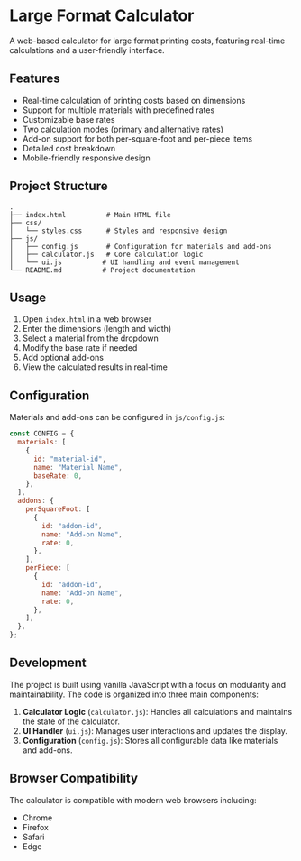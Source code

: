 # Large Format Calculator

A web-based calculator for large format printing costs, featuring real-time calculations and a user-friendly interface.

## Features

- Real-time calculation of printing costs based on dimensions
- Support for multiple materials with predefined rates
- Customizable base rates
- Two calculation modes (primary and alternative rates)
- Add-on support for both per-square-foot and per-piece items
- Detailed cost breakdown
- Mobile-friendly responsive design

## Project Structure

```
.
├── index.html          # Main HTML file
├── css/
│   └── styles.css      # Styles and responsive design
├── js/
│   ├── config.js       # Configuration for materials and add-ons
│   ├── calculator.js   # Core calculation logic
│   └── ui.js          # UI handling and event management
└── README.md          # Project documentation
```

## Usage

1. Open `index.html` in a web browser
2. Enter the dimensions (length and width)
3. Select a material from the dropdown
4. Modify the base rate if needed
5. Add optional add-ons
6. View the calculated results in real-time

## Configuration

Materials and add-ons can be configured in `js/config.js`:

```javascript
const CONFIG = {
  materials: [
    {
      id: "material-id",
      name: "Material Name",
      baseRate: 0,
    },
  ],
  addons: {
    perSquareFoot: [
      {
        id: "addon-id",
        name: "Add-on Name",
        rate: 0,
      },
    ],
    perPiece: [
      {
        id: "addon-id",
        name: "Add-on Name",
        rate: 0,
      },
    ],
  },
};
```

## Development

The project is built using vanilla JavaScript with a focus on modularity and maintainability. The code is organized into three main components:

1. **Calculator Logic** (`calculator.js`): Handles all calculations and maintains the state of the calculator.
2. **UI Handler** (`ui.js`): Manages user interactions and updates the display.
3. **Configuration** (`config.js`): Stores all configurable data like materials and add-ons.

## Browser Compatibility

The calculator is compatible with modern web browsers including:

- Chrome
- Firefox
- Safari
- Edge
